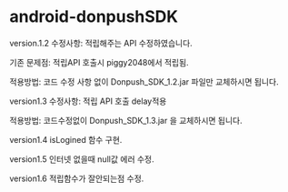 # android-donpushSDK

version.1.2
수정사항: 적립해주는 API 수정하였습니다.

기존 문제점: 적립API 호출시 piggy2048에서 적립됨.

적용방법: 코드 수정 사항 없이 Donpush_SDK_1.2.jar 파일만 교체하시면 됩니다.

version1.3 수정사항: 적립 API 호출 delay적용

적용방법: 코드수정없이 Donpush_SDK_1.3.jar 을 교체하시면 됩니다.

version1.4 isLogined 함수 구현.

version1.5 인터넷 없을때 null값 에러 수정.

version1.6 적립함수가 잘안되는점 수정.
